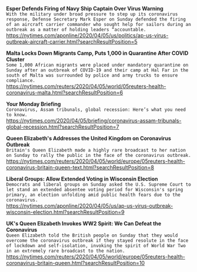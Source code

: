**Esper Defends Firing of Navy Ship Captain Over Virus Warning**\
`With the military under broad pressure to step up its coronavirus response, Defense Secretary Mark Esper on Sunday defended the firing of an aircraft carrier commander who sought help for sailors during an outbreak as a matter of holding leaders “accountable.`\
https://nytimes.com/aponline/2020/04/05/us/politics/ap-us-virus-outbreak-aircraft-carrier.html?searchResultPosition=5

**Malta Locks Down Migrants Camp, Puts 1,000 in Quarantine After COVID Cluster**\
`Some 1,000 African migrants were placed under mandatory quarantine on Sunday after an outbreak of COVID-19 and their camp at Hal Far in the south of Malta was surrounded by police and army trucks to ensure compliance. `\
https://nytimes.com/reuters/2020/04/05/world/05reuters-health-coronavirus-malta.html?searchResultPosition=6

**Your Monday Briefing**\
`Coronavirus, Assam tribunals, global recession: Here’s what you need to know.`\
https://nytimes.com/2020/04/05/briefing/coronavirus-assam-tribunals-global-recession.html?searchResultPosition=7

**Queen Elizabeth's Addresses the United Kingdom on Coronavirus Outbreak**\
`Britain's Queen Elizabeth made a highly rare broadcast to her nation on Sunday to rally the public in the face of the coronavirus outbreak.`\
https://nytimes.com/reuters/2020/04/05/world/europe/05reuters-health-coronavirus-britain-queen-text.html?searchResultPosition=8

**Liberal Groups: Allow Extended Voting in Wisconsin Election**\
`Democrats and liberal groups on Sunday asked the U.S. Supreme Court to let stand an extended absentee voting period for Wisconsin's spring primary, an election unfolding amid public health fears due to the coronavirus.`\
https://nytimes.com/aponline/2020/04/05/us/ap-us-virus-outbreak-wisconsin-election.html?searchResultPosition=9

**UK's Queen Elizabeth Invokes WW2 Spirit: We Can Defeat the Coronavirus**\
`Queen Elizabeth told the British people on Sunday that they would overcome the coronavirus outbreak if they stayed resolute in the face of lockdown and self-isolation, invoking the spirit of World War Two in an extremely rare broadcast to the nation.`\
https://nytimes.com/reuters/2020/04/05/world/europe/05reuters-health-coronavirus-britain-queen.html?searchResultPosition=10

